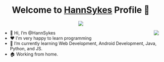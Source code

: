 <p align="center">
  <h1 align="center">Welcome to <a href="https://github.com/HannSykes">HannSykes</a> Profile 👋</h1>
</p>
<p align="center">
  <a align="center" href="https://github.com/DenverCoder1/readme-typing-svg"><img src="https://readme-typing-svg.herokuapp.com?&font=IBM+Plex+Sans&color=F72EE2&size=25&lines=Welcome+to+my+GitHub+Profile!;I'm+HannSykes;I'm+a+Beginner;I'm+a+Learning+JavaScript And Python" /></a>
</p>
<img align="right" src="https://media.giphy.com/media/M9gbBd9nbDrOTu1Mqx/giphy.gif">
<ul>
  <li>👋 Hi, I’m @HannSykes</li>
  <li>❤️ I'm very happy to learn programming</li>
  <li>🌱 I’m currently learning Web Development, Android Development, Java, Python, and JS.</li>
  <li>🏠 Working from home.</li>
</ul>
